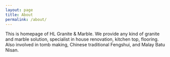 ```yaml
---
layout: page
title: About
permalink: /about/
---
```


This is homepage of HL Granite & Marble. We provide any kind of granite and marble solution, 
specialist in house renovation, kitchen top, flooring. Also involved in tomb making, Chinese traditional Fengshui, and Malay Batu Nisan.